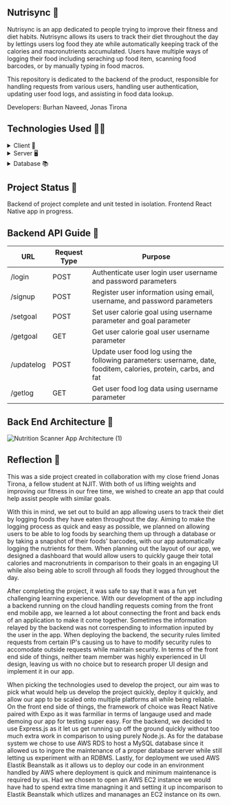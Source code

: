 ## Nutrisync 🥗

Nutrisync is an app dedicated to people trying to improve their fitness and diet habits. Nutrisync allows its users to track their diet throughout the day by lettings users log food they ate while automatically keeping track of the calories and macronutrients accumulated. Users have multiple ways of logging their food including seraching up food item, scanning food barcodes, or by manually typing in food macros. 

This repository is dedicated to the backend of the product, responsible for handling requests from various users, handling user authentication, updating user food logs, and assisting in food data lookup. 

Developers: Burhan Naveed, Jonas Tirona

## Technologies Used 👨‍💻
<details>
  <summary>Client 📱</summary> 
  <ul>
    <li><a href="https://www.javascript.com/">Javascript</a></li>
    <li><a href="https://reactnative.dev/">React Native</a></li>
    <li><a href="https://expo.dev/">Expo</a></li>
  </ul>
</details>

<details>
  <summary>Server 🖥</summary> 
  <ul>
    <li><a href="https://www.javascript.com/">Javascript</a></li>
    <li><a href="https://nodejs.org/en">Node.js</a></li>
    <li><a href="https://expressjs.com/">Express.js</a></li>
    <li><a href="https://aws.amazon.com/elasticbeanstalk/?gclid=CjwKCAjw1emzBhB8EiwAHwZZxWuRjXcIjGfB7YhoQUNc7JWiYm-dQ04L2BKnj-WxziukmY8n-BtrDhoC2BwQAvD_BwE&trk=b1c3dd7d-1b94-4b82-99e3-c1505e3a55fb&sc_channel=ps&ef_id=CjwKCAjw1emzBhB8EiwAHwZZxWuRjXcIjGfB7YhoQUNc7JWiYm-dQ04L2BKnj-WxziukmY8n-BtrDhoC2BwQAvD_BwE:G:s&s_kwcid=AL!4422!3!651737511569!e!!g!!elastic%20bean%20stalk!19845796021!146736269029">AWS Elastic Beanstalk</a></li>
  </ul>
</details>

<details>
<summary>Database 📚</summary> 
  <ul>
    <li><a href="https://www.mysql.com/">MySQL</a></li>
    <li><a href="https://aws.amazon.com/rds/">AWS Relational Database Service</a></li>
  </ul>
</details>

## Project Status 🏁
Backend of project complete and unit tested in isolation. Frontend React Native app in progress. 

## Backend API Guide 🧾

|      URL      |  Request Type |    Purpose   |
| ------------- | ------------- | ------------ |
| /login        | POST          | Authenticate user login user username and password parameters |
| /signup       | POST          | Register user information using email, username, and password parameters |
| /setgoal      | POST          | Set user calorie goal using username parameter and goal parameter|
| /getgoal      | GET           | Get user calorie goal user username parameter |
| /updatelog    | POST          | Update user food log using the following parameters: username, date, fooditem, calories, protein, carbs, and fat|
| /getlog       | GET           | Get user food log data using username parameter |

## Back End Architecture 📘

![Nutrition Scanner App Architecture (1)](https://github.com/BurhanNaveed0/NutrisyncBackend/assets/81490717/2c9e894a-a14f-4a5e-9cd9-716d15ba1356)

## Reflection 📝

This was a side project created in collaboration with my close friend Jonas Tirona, a fellow student at NJIT. With both of us lifting weights and improving our fitness in our free time, we wished to create an app that could help assist people with similar goals.

With this in mind, we set out to build an app allowing users to track their diet by logging foods they have eaten throughout the day. Aiming to make the logging process as quick and easy as possible, we planned on allowing users to be able to log foods by searching them up through a database or by taking a snapshot of their foods' barcodes, with our app automatically logging the nutrients for them. When planning out the layout of our app, we designed a dashboard that would allow users to quickly gauge their total calories and macronutrients in comparison to their goals in an engaging UI while also being able to scroll through all foods they logged throughout the day. 

After completing the project, it was safe to say that it was a fun yet challenging learning experience. With our development of the app including a backend running on the cloud handling requests coming from the front end mobile app, we learned a lot about connecting the front and back ends of an application to make it come together. Sometimes the information relayed by the backend was not correspending to information inputed by the user in the app. When deploying the backend, the security rules limited requests from certain IP's causing us to have to modify security rules to accomodate outside requests while maintain security. In terms of the front end side of things, neither team member was highly experienced in UI design, leaving us with no choice but to research proper UI design and implement it in our app. 

When picking the technologies used to develop the project, our aim was to pick what would help us develop the project quickly, deploy it quickly, and allow our app to be scaled onto multiple platforms all while being reliable. On the front end side of things, the framework of choice was React Native paired with Expo as it was farmiliar in terms of langauge used and made demoing our app for testing super easy. For the backend, we decided to use Express.js as it let us get running up off the ground quickly without too much extra work in comparison to using purely Node.js. As for the database system we chose to use AWS RDS to host a MySQL database since it allowed us to ingore the maintenance of a proper database server while still letting us experiment with an RDBMS. Lastly, for deployment we used AWS Elastik Beanstalk as it allows us to deploy our code in an environment handled by AWS where deployment is quick and minimum maintenance is required by us. Had we chosen to open an AWS EC2 instance we would have had to spend extra time managning it and setting it up incomparison to Elastik Beanstalk which utlizes and mananages an EC2 instance on its own. 
